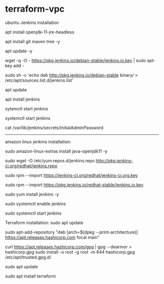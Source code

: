 # terraform-vpc

ubuntu Jenkins installation

apt install openjdk-11-jre-headless

apt install git maven tree -y

apt update -y

wget -q -O - https://pkg.jenkins.io/debian-stable/jenkins.io.key | sudo apt-key add -

sudo sh -c 'echo deb http://pkg.jenkins.io/debian-stable binary/ > /etc/apt/sources.list.d/jenkins.list'

apt update

apt install jenkins

sytemctl start jenkins

systemctl start jenkins

cat /var/lib/jenkins/secrets/initialAdminPassword

-----------------------------------
amazon linux jenkins installation:

sudo amazon-linux-extras install java-openjdk11 -y

sudo wget -O /etc/yum.repos.d/jenkins.repo http://pkg.jenkins-ci.org/redhat/jenkins.repo

sudo rpm --import https://jenkins-ci.org/redhat/jenkins-ci.org.key

sudo rpm --import https://pkg.jenkins.io/redhat-stable/jenkins.io.key

sudo yum install jenkins -y

sudo systemctl enable jenkins

sudo systemctl start jenkins

Terraform installation: sudo apt update

sudo apt-add-repository "deb [arch=$(dpkg --print-architecture)] https://apt.releases.hashicorp.com focal main"

curl https://apt.releases.hashicorp.com/gpg | gpg --dearmor > hashicorp.gpg sudo install -o root -g root -m 644 hashicorp.gpg /etc/apt/trusted.gpg.d/

sudo apt update

sudo apt install terraform

